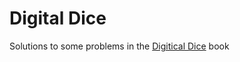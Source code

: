 # Digital Dice

Solutions to some problems in the [Digitical Dice](https://press.princeton.edu/books/paperback/9780691158211/digital-dice) book
